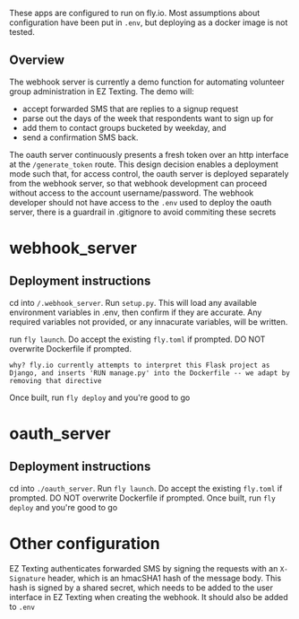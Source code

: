 These apps are configured to run on fly.io. Most assumptions about configuration have been put in `.env`, but deploying as a docker image is not tested.

## Overview

The webhook server is currently a demo function for automating volunteer group administration in EZ Texting. The demo will:
- accept forwarded SMS that are replies to a signup request
- parse out the days of the week that respondents want to sign up for
- add them to contact groups bucketed by weekday, and
- send a confirmation SMS back. 

The oauth server continuously presents a fresh token over an http interface at the `/generate_token` route. This design decision enables a deployment mode such that, for access control, the oauth server is deployed separately from the webhook server, so that webhook development can proceed without access to the account username/password. The webhook developer should not have access to the `.env` used to deploy the oauth server, there is a guardrail in .gitignore to avoid commiting these secrets 

# webhook_server
## Deployment instructions
cd into `/.webhook_server`. Run `setup.py`. This will load any available environment variables in .env, then confirm if they are accurate. Any required variables not provided, or any innacurate variables, will be written.

run `fly launch`. Do accept the existing `fly.toml` if prompted. DO NOT overwrite Dockerfile if prompted. 
```
why? fly.io currently attempts to interpret this Flask project as Django, and inserts 'RUN manage.py' into the Dockerfile -- we adapt by removing that directive 
```
Once built, run `fly deploy` and you're good to go 

# oauth_server
## Deployment instructions 
cd into `./oauth_server`. Run `fly launch`. Do accept the existing `fly.toml` if prompted. DO NOT overwrite Dockerfile if prompted. Once built, run `fly deploy` and you're good to go 

# Other configuration
EZ Texting authenticates forwarded SMS by signing the requests with an `X-Signature` header, which is an hmacSHA1 hash of the message body. This hash is signed by a shared secret, which needs to be added to the user interface in EZ Texting when creating the webhook. It should also be added to `.env`